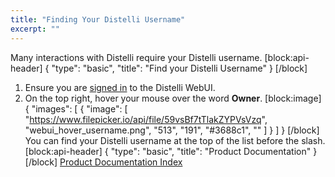 ```yaml
---
title: "Finding Your Distelli Username"
excerpt: ""
---
```

Many interactions with Distelli require your Distelli username.
[block:api-header]
{
  "type": "basic",
  "title": "Find your Distelli Username"
}
[/block]
1. Ensure you are [signed in](signing-in-to-distelli) to the Distelli WebUI.
2. On the top right, hover your mouse over the word **Owner**.
[block:image]
{
  "images": [
    {
      "image": [
        "https://www.filepicker.io/api/file/59vsBf7tTlakZYPVsVzq",
        "webui_hover_username.png",
        "513",
        "191",
        "#3688c1",
        ""
      ]
    }
  ]
}
[/block]
You can find your Distelli username at the top of the list before the slash.
[block:api-header]
{
  "type": "basic",
  "title": "Product Documentation"
}
[/block]
[Product Documentation Index](doc:product-documentation-index)
